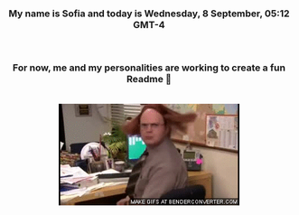 


<div align="center">
<h3 >My name is Sofia and today is Wednesday, 8 September, 05:12 GMT-4</h3><br>
<h3 >For now, me and my personalities are working to create a fun Readme 👋
</h3><br>
<img src='img/dwight.gif' alt='working...'/>
</div>

